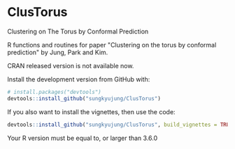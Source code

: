# ClusTorus
Clustering on The Torus by Conformal Prediction

R functions and routines for paper "Clustering on the torus by conformal prediction" by Jung, Park and Kim. 

CRAN released version is not available now.

Install the development version from GitHub with:

```r
# install.packages("devtools")
devtools::install_github("sungkyujung/ClusTorus")
```
If you also want to install the vignettes, then use the code:
```r
devtools::install_github("sungkyujung/ClusTorus", build_vignettes = TRUE)
```

Your R version must be equal to, or larger than 3.6.0
